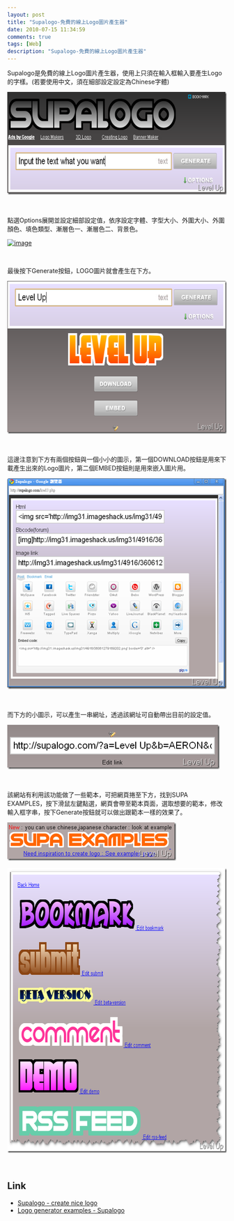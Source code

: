 ```yaml
---
layout: post
title: "Supalogo-免費的線上Logo圖片產生器"
date: 2010-07-15 11:34:59
comments: true
tags: [Web]
description: "Supalogo-免費的線上Logo圖片產生器"
---
```

<p>Supalogo是免費的線上Logo圖片產生器，使用上只須在輸入框輸入要產生Logo的字樣。(若要使用中文，須在細部設定設定為Chinese字體)</p>  <p><img style="border-right-width: 0px; border-top-width: 0px; border-bottom-width: 0px; border-left-width: 0px" border="0" alt="image" src="\images\posts\16580\image_thumb.png" width="644" height="236" /></a> </p>  <p> </p>  <p>點選Options展開並設定細部設定值，依序設定字體、字型大小、外圍大小、外圍顏色、填色類型、漸層色一、漸層色二、背景色。</p>  <p><a href="http://files.dotblogs.com.tw/larrynung/1007/cc7cd3577edf_B311/image12.png"><img style="border-right-width: 0px; border-top-width: 0px; border-bottom-width: 0px; border-left-width: 0px" border="0" alt="image" src="\images\posts\16580\image12_thumb.png" width="613" height="484" /></a> </p>  <p> </p>  <p>最後按下Generate按鈕，LOGO圖片就會產生在下方。</p>  <p><a href="http://files.dotblogs.com.tw/larrynung/1007/cc7cd3577edf_B311/image15.png"><img style="border-right-width: 0px; border-top-width: 0px; border-bottom-width: 0px; border-left-width: 0px" border="0" alt="image" src="\images\posts\16580\image15_thumb.png" width="644" height="351" /></a> </p>  <p> </p>  <p>這邊注意到下方有兩個按鈕與一個小小的圖示，第一個DOWNLOAD按鈕是用來下載產生出來的Logo圖片，第二個EMBED按鈕則是用來嵌入圖片用。 </p>  <p><a href="http://files.dotblogs.com.tw/larrynung/1007/cc7cd3577edf_B311/image6.png"><img style="border-right-width: 0px; border-top-width: 0px; border-bottom-width: 0px; border-left-width: 0px" border="0" alt="image" src="\images\posts\16580\image6_thumb.png" width="534" height="484" /></a> </p>  <p> </p>  <p>而下方的小圖示，可以產生一串網址，透過該網址可自動帶出目前的設定值。</p>  <p><a href="http://files.dotblogs.com.tw/larrynung/1007/cc7cd3577edf_B311/image9.png"><img style="border-right-width: 0px; border-top-width: 0px; border-bottom-width: 0px; border-left-width: 0px" border="0" alt="image" src="\images\posts\16580\image9_thumb.png" width="488" height="102" /></a> </p>  <p> </p>  <p>該網站有利用該功能做了一些範本，可把網頁捲至下方，找到SUPA EXAMPLES，按下滑鼠左鍵點選，網頁會帶至範本頁面，選取想要的範本，修改輸入框字串，按下Generate按鈕就可以做出跟範本一樣的效果了。</p>  <p><a href="http://files.dotblogs.com.tw/larrynung/1007/cc7cd3577edf_B311/image18.png"><img style="border-right-width: 0px; border-top-width: 0px; border-bottom-width: 0px; border-left-width: 0px" border="0" alt="image" src="\images\posts\16580\image18_thumb.png" width="388" height="88" /></a> </p>  <p><a href="http://files.dotblogs.com.tw/larrynung/1007/cc7cd3577edf_B311/image34.png"><img style="border-right-width: 0px; border-top-width: 0px; border-bottom-width: 0px; border-left-width: 0px" border="0" alt="image" src="\images\posts\16580\image34_thumb.png" width="682" height="654" /></a></p>  <p> </p>  <h2>Link</h2>  <ul>   <li><a href="http://supalogo.com/" target="_blank">Supalogo - create nice logo</a> </li>    <li><a href="http://supalogo.com/example.php" target="_blank">Logo generator examples - Supalogo </li> </ul>